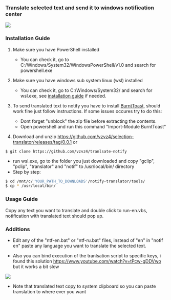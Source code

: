 ### Translate selected text and send it to windows notification center

<img src="https://github.com/vzvz4/dotfiles/blob/master/transl.git"/>

### Installation Guide
1. Make sure you have PowerShell installed
    - You can check it, go to C:/Windows/System32/WindowsPowerShell/v1.0 and search for powershell.exe

2. Make sure you have windows sub system linux (wsl) installed
	- You can check it, go to C:/Windows/System32/ and search for wsl.exe,
    see [installation guide](https://docs.microsoft.com/en-en/windows/wsl/install-win10) if needed.

3. To send translated text to notify you have to install [BurntToast](https://github.com/Windos/BurntToast), should work fine just follow instructions. If some issues occures try to do this: 
	 - Dont forget "unblock" the zip file before extracting the contents.
	 - Open powershell and run this command "Import-Module BurntToast"  

4. Download and unzip https://github.com/vzvz4/selection-translator/releases/tag/0.0.1 or 
```
$ git clone https://github.com/vzvz4/tranlsate-notify 
```
- run wsl.exe, go to the folder you just downloaded and copy "gclip", "pclip", "translator" and "notif" to /usr/local/bin/ directory
- Step by step:
```bash
$ cd /mnt/c/'YOUR_PATH_TO_DOWNLOADS'/notify-translator/tools/
$ cp * /usr/local/bin/
```
### Usage Guide
Copy any text you want to translate and double click to run-en.vbs, notification with translated text should pop up.

### Additions
 - Edit any of the "ntf-en.bat" or "ntf-ru.bat" files, instead of "en" in "notif en" paste any language you want to translate the selected text.

 - Also you can bind execution of the tranlsation script to specific keys, i found this solution https://www.youtube.com/watch?v=tPcw-gDDVwo but it works a bit slow

<img src="https://github.com/vzvz4/dotfiles/blob/master/transl-hotkey.gif"/>

 - Note that translated text copy to system clipboard so you can paste translation to where ever you want